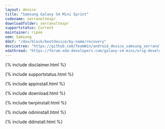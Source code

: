 ```yaml
---
layout: device
title: "Samsung Galaxy S4 Mini Sprint"
codename: serranoltespr
downloadfolder: serranoltespr
supportstatus: Current
maintainer: ripee
oem: Samsung
ddof: "/dev/block/bootdevice/by-name/recovery"
devicetree: "https://github.com/TeamWin/android_device_samsung_serranoltespr"
xdathread: "https://forum.xda-developers.com/galaxy-s4-mini/orig-development/recovery-twrp-3-2-1-0-t3736888"
---
```


{% include disclaimer.html %}

{% include supportstatus.html %}

{% include appinstall.html %}

{% include download.html %}

{% include twrpinstall.html %}

{% include odininstall.html %}

{% include ddinstall.html %}